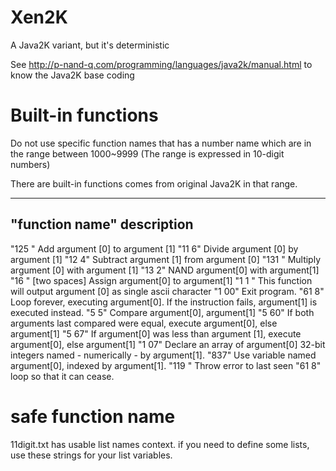 # Xen2K
A Java2K variant, but it's deterministic

See http://p-nand-q.com/programming/languages/java2k/manual.html to know the Java2K base coding

# Built-in functions

Do not use specific function names that has a number name which are in the range between 1000~9999 (The range is expressed in 10-digit numbers)

There are built-in functions comes from original Java2K in that range.

----
"function name"
description
----

"125 "
Add argument [0] to argument [1]
"11 6"
Divide argument [0] by argument [1]
"12 4"
Subtract argument [1] from argument [0]
"131 "
Multiply argument [0] with argument [1]
"13 2"
NAND argument[0] with argument[1]
"16  "
[two spaces] Assign argument[0] to argument[1]
"1 1 "
This function will output argument [0] as single ascii character
"1 00"
Exit program.
"61 8"
Loop forever, executing argument[0]. If the instruction fails, argument[1] is executed instead.
"5  5"
Compare argument[0], argument[1]
"5 60"
If both arguments last compared were equal, execute argument[0], else argument[1]
"5 67"
If argument[0] was less than argument [1], execute argument[0], else argument[1]
"1 07"
Declare an array of argument[0] 32-bit integers named - numerically - by argument[1].
"837"
Use variable named argument[0], indexed by argument[1].
"119 "
Throw error to last seen "61 8" loop so that it can cease.

# safe function name

11digit.txt has usable list names context. if you need to define some lists, use these strings for your list variables.
